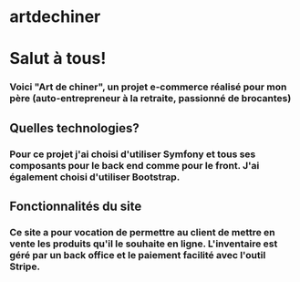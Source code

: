 # artdechiner

# Salut à tous!

### Voici "Art de chiner", un projet e-commerce réalisé pour mon père (auto-entrepreneur à la retraite, passionné de brocantes)

## Quelles technologies?

### Pour ce projet j'ai choisi d'utiliser Symfony et tous ses composants pour le back end comme pour le front. J'ai également choisi d'utiliser Bootstrap.

## Fonctionnalités du site

### Ce site a pour vocation de permettre au client de mettre en vente les produits qu'il le souhaite en ligne. L'inventaire est géré par un back office et le paiement facilité avec l'outil Stripe.

